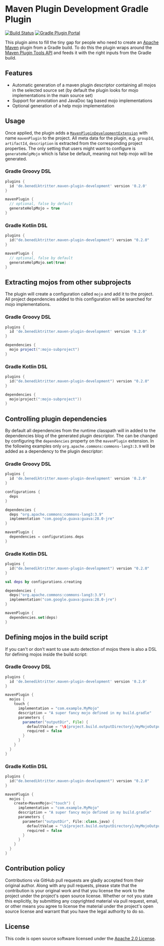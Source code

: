 # Maven Plugin Development Gradle Plugin

[![Build Status](https://img.shields.io/endpoint.svg?url=https%3A%2F%2Factions-badge.atrox.dev%2Fbritter%2Fmaven-plugin-development%2Fbadge%3Fref%3Dmaster&style=flat)](https://actions-badge.atrox.dev/britter/maven-plugin-development/goto?ref=master)
[![Gradle Plugin Portal](https://img.shields.io/maven-metadata/v?label=Plugin%20Portal&metadataUrl=https%3A%2F%2Fplugins.gradle.org%2Fm2%2Fde%2Fbenediktritter%2Fmaven-plugin-development%2Fde.benediktritter.maven-plugin-development.gradle.plugin%2Fmaven-metadata.xml)](https://plugins.gradle.org/plugin/de.benediktritter.maven-plugin-development)

This plugin aims to fill the tiny gap for people who need to create an [Apache Maven](https://maven.apacke.org) plugin from a Gradle build.
To do this the plugin wraps around the [Maven Plugin Tools API](https://maven.apache.org/plugin-tools/) and feeds it with the right inputs from the Gradle build.

## Features

- Automatic generation of a maven plugin descriptor containing all mojos in the selected source set (by default the plugin looks for mojo implementations in the main source set)
- Support for annotation and JavaDoc tag based mojo implementations
- Optional generation of a help mojo implementation

## Usage

Once applied, the plugin adds a [`MavenPluginDevelopmentExtension`](https://github.com/britter/maven-plugin-development/blob/0.1.0/src/main/kotlin/de/benediktritter/maven/plugin/development/MavenPluginDevelopmentExtension.kt) with name `mavenPlugin` to the project.
All meta data for the plugin, e.g. `groupId`, `artifactId`, `description` is extracted from the corresponding project properties.
The only setting that users might want to configure is `generateHelpMojo` which is false be default, meaning not help mojo will be generated.

### Gradle Groovy DSL

```groovy
plugins {
  id 'de.benediktritter.maven-plugin-development' version '0.2.0'
}

mavenPlugin {
  // optional, false by default
  generateHelpMojo = true
}
```

### Gradle Kotlin DSL

```kotlin
plugins {
  id("de.benediktritter.maven-plugin-development") version "0.2.0"
}

mavenPlugin {
  // optional, false by default
  generateHelpMojo.set(true)
}
```

## Extracting mojos from other subprojects

The plugin will create a configuration called `mojo` and add it to the project.
All project dependencies added to this configuration will be searched for mojo implementations.

### Gradle Groovy DSL

```groovy
plugins {
  id 'de.benediktritter.maven-plugin-development' version '0.2.0'
}

dependencies {
  mojo project(":mojo-subproject")
}
```

### Gradle Kotlin DSL

```kotlin
plugins {
  id("de.benediktritter.maven-plugin-development") version "0.2.0"
}

dependencies {
  mojo(project(":mojo-subproject"))
}
```

## Controlling plugin dependencies

By default all dependencies from the runtime classpath will in added to the dependencies blog of the generated plugin descriptor.
The can be changed by configuring the `dependencies` property on the `mavenPlugin` extension.
In the following examples only `org.apache.commons:commons-lang3:3.9` will be added as a dependency to the plugin descriptor: 


### Gradle Groovy DSL

```groovy
plugins {
  id 'de.benediktritter.maven-plugin-development' version '0.2.0'
}

configurations {
  deps
}

dependencies {
  deps "org.apache.commons:commons-lang3:3.9"
  implementation "com.google.guava:guava:28.0-jre"
}

mavenPlugin {
  dependencies = configurations.deps
}
```

### Gradle Kotlin DSL

```kotlin
plugins {
  id("de.benediktritter.maven-plugin-development") version "0.2.0"
}

val deps by configurations.creating

dependencies {
  deps("org.apache.commons:commons-lang3:3.9")
  implementation("com.google.guava:guava:28.0-jre")
}

mavenPlugin {
  dependencies.set(deps)
}
```

## Defining mojos in the build script

If you can't or don't want to use auto detection of mojos there is also a DSL for defining mojos inside the build script:

### Gradle Groovy DSL

```groovy
plugins {
  id 'de.benediktritter.maven-plugin-development' version '0.2.0'
}

mavenPlugin {
  mojos {
    touch {
      implementation = "com.example.MyMojo"
      description = "A super fancy mojo defined in my build.gradle"
      parameters {
        parameter("outputDir", File) {
          defaultValue = "\${project.build.outputDirectory}/myMojoOutput"
          required = false
        }
      }
    }
  }
}
```

### Gradle Kotlin DSL

```kotlin
plugins {
  id("de.benediktritter.maven-plugin-development") version "0.2.0"
}

mavenPlugin {
  mojos {
    create<MavenMojo>("touch") {
      implementation = "com.example.MyMojo"
      description = "A super fancy mojo defined in my build.gradle"
      parameters {
        parameter("outputDir", File::class.java) {
          defaultValue = "\${project.build.outputDirectory}/myMojoOutput"
          required = false
        }
      }
    }
  }
}
```

## Contribution policy

Contributions via GitHub pull requests are gladly accepted from their original author. Along with any pull requests, please state that the contribution is your original work and that you license the work to the project under the project's open source license. Whether or not you state this explicitly, by submitting any copyrighted material via pull request, email, or other means you agree to license the material under the project's open source license and warrant that you have the legal authority to do so.

## License

This code is open source software licensed under the [Apache 2.0 License](https://www.apache.org/licenses/LICENSE-2.0.html).
